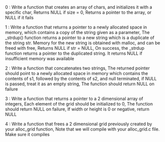 0 : Write a function that creates an array of chars, and initializes it with a specific char, Returns NULL if size = 0, Returns a pointer to the array, or NULL if it fails

1 : Write a function that returns a pointer to a newly allocated space in memory, which contains a copy of the string given as a parameter, The _strdup() function returns a pointer to a new string which is a duplicate of the string str. Memory for the new string is obtained with malloc, and can be freed with free, Returns NULL if str = NULL, On success, the _strdup function returns a pointer to the duplicated string. It returns NULL if insufficient memory was available

2 : Write a function that concatenates two strings, The returned pointer should point to a newly allocated space in memory which contains the contents of s1, followed by the contents of s2, and null terminated, if NULL is passed, treat it as an empty string, The function should return NULL on failure

3 : Write a function that returns a pointer to a 2 dimensional array of integers, Each element of the grid should be initialized to 0, The function should return NULL on failure, If width or height is 0 or negative, return NULL

4 : Write a function that frees a 2 dimensional grid previously created by your alloc_grid function, Note that we will compile with your alloc_grid.c file. Make sure it compiles
